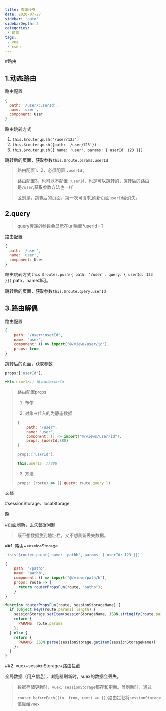 ```yaml
---
title: 页面传参
date: 2020-07-27
sidebar: 'auto'
sidebarDepth: 2
categories:
 - 前端
tags:
 - vue
 - csdn
---
```


#路由

## 1.动态路由

路由配置

```js
{
  path: '/user/:userId',
  name: 'user',
  component: User
}
```

路由跳转方式

1. `this.$router.push('/user/123')`
2. `this.$router.push({path: '/user/123'})`
3. `this.$router.push({ name: 'user', params: { userId: 123 }})`

跳转后的页面，获取参数`this.$route.params.userId`

>路由配置1、2，必须配置 `:userId`；
>
>路由配置3，也可以不配置 `:userId`，也是可以跳转的，跳转后的路由是`/user`,获取参数方法也一样
>
>区别是，跳转后的页面，第一次可请求,刷新页面`userId`会消失。

## 2.query

>query传递的参数会显示在url后面?userId=？

路由配置

```js
{
  path: '/user',
  name: 'user',
  component: User
}
```

路由跳转方式`this.$router.push({ path: '/user', query: { userId: 123 }})` path，name均可。

跳转后的页面，获取参数`this.$route.query.userId`

## 3.路由解偶

路由配置

```js
{
    path: "/user/:userId",
    name: "user",
    component: () => import("@/views/user/id"),
    props: true
}
```

跳转后的页面，获取参数

```js
props:['userId'],

this.userId// 路由中的userId
```

>路由配置props
>
>1. 布尔
>
>2. 对象->传入的为静态数据
>
>   ```js
>   {
>       path: "/user",
>       name: "user",
>       component: () => import("@/views/user/id"),
>       props: {userId:888}
>   }
>   ```
>
>   ```js
>   props:['userId'],
>   
>   this.userId  //888
>   ```
>
>   
>
>3. 方法
>
>   ```js
>   props: (route) => ({ query: route.query })
>   ```
>
>   

[文档](https://router.vuejs.org/zh/guide/essentials/passing-props.html)

#sessionStorage、localStorage

略

#页面刷新，丢失数据问题

> 既不想数据放到地址栏，又不想刷新丢失数据。

##1. 路由+sessionStorage

```js
`this.$router.push({ name: 'pathb', params: { userId: 123 }})`

{
    path: "/pathb",
    name: "pathb",
    component: () => import("@/views/path/b"),
    props: route => {
      return routerPropsFun(route, "pathb");
    }
}

function routerPropsFun(route, sessionStorageName) {
  if (Object.keys(route.params).length) {
    sessionStorage.setItem(sessionStorageName, JSON.stringify(route.params));
    return {
      PARAMS: route.params
    };
  } else {
    return {
      PARAMS: JSON.parse(sessionStorage.getItem(sessionStorageName))
    };
  }
}
```

##2. vuex+sessionStorage+路由拦截

全局数据（用户信息），浏览器刷新时，vuex的数据会丢失。

> 数据存储更新时，`vuex、sessionStorage`都存和更新。当刷新时，通过
>
> `router.beforeEach((to, from, next) => {})`路由拦截将`sessionStorage`值赋给`vuex`

